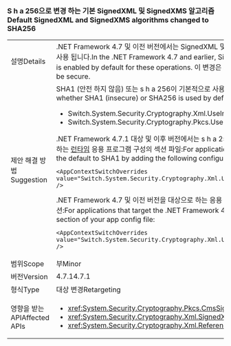 ### <a name="default-signedxml-and-signedxms-algorithms-changed-to-sha256"></a><span data-ttu-id="07e86-101">S h a 256으로 변경 하는 기본 SignedXML 및 SignedXMS 알고리즘</span><span class="sxs-lookup"><span data-stu-id="07e86-101">Default SignedXML and SignedXMS algorithms changed to SHA256</span></span>

|   |   |
|---|---|
|<span data-ttu-id="07e86-102">설명</span><span class="sxs-lookup"><span data-stu-id="07e86-102">Details</span></span>|<span data-ttu-id="07e86-103">.NET Framework 4.7 및 이전 버전에서는 SignedXML 및 SignedCMS 기본적으로 SHA1 일부 작업에 대 한. .NET Framework 4.7.1 부터는 s h a 256이이 작업에 대해 기본적으로 사용 됩니다.</span><span class="sxs-lookup"><span data-stu-id="07e86-103">In the .NET Framework 4.7 and earlier, SignedXML and SignedCMS default to SHA1 for some operations.Starting with the .NET Framework 4.7.1, SHA256 is enabled by default for these operations.</span></span> <span data-ttu-id="07e86-104">이 변경은 s h a 1은 안전한 것으로 간주 더 이상 필요 합니다.</span><span class="sxs-lookup"><span data-stu-id="07e86-104">This change is necessary because SHA1 is no longer considered to be secure.</span></span>|
|<span data-ttu-id="07e86-105">제안 해결 방법</span><span class="sxs-lookup"><span data-stu-id="07e86-105">Suggestion</span></span>|<span data-ttu-id="07e86-106">SHA1 (안전 하지 않음) 또는 s h a 256이 기본적으로 사용 되는지 여부를 제어 하기 위해 두 새 컨텍스트 스위치 값을 있습니다.</span><span class="sxs-lookup"><span data-stu-id="07e86-106">There are two new context switch values to control whether SHA1 (insecure) or SHA256 is used by default:</span></span><ul><li><span data-ttu-id="07e86-107">Switch.System.Security.Cryptography.Xml.UseInsecureHashAlgorithms</span><span class="sxs-lookup"><span data-stu-id="07e86-107">Switch.System.Security.Cryptography.Xml.UseInsecureHashAlgorithms</span></span></li><li><span data-ttu-id="07e86-108">Switch.System.Security.Cryptography.Pkcs.UseInsecureHashAlgorithms</span><span class="sxs-lookup"><span data-stu-id="07e86-108">Switch.System.Security.Cryptography.Pkcs.UseInsecureHashAlgorithms</span></span></li></ul><span data-ttu-id="07e86-109">.NET Framework 4.7.1 대상 및 이후 버전에서는 s h a 256 사용 하는 것은 바람직하지 하는 경우를 복원할 수 있습니다 기본값 SHA1 다음 구성을 추가 하 여 응용 프로그램에 대 한 전환 하는 [런타임](~/docs/framework/configure-apps/file-schema/runtime/runtime-element.md) 응용 프로그램 구성의 섹션 파일:</span><span class="sxs-lookup"><span data-stu-id="07e86-109">For applications that target the .NET Framework 4.7.1 and later versions, if the use of SHA256 is undesirable, you can restore the default to SHA1 by adding the following configuration switch to the [runtime](~/docs/framework/configure-apps/file-schema/runtime/runtime-element.md) section of your app config file:</span></span><pre><code class="language-xml">&lt;AppContextSwitchOverrides value=&quot;Switch.System.Security.Cryptography.Xml.UseInsecureHashAlgorithms=true;Switch.System.Security.Cryptography.Pkcs.UseInsecureHashAlgorithms=true&quot; /&gt;&#13;&#10;</code></pre><span data-ttu-id="07e86-110">.NET Framework 4.7 및 이전 버전을 대상으로 하는 응용 프로그램의 경우 선택할 수 있습니다 이러한 변경에는 다음 구성 스위치를 추가 하 여는 [런타임](~/docs/framework/configure-apps/file-schema/runtime/runtime-element.md) 응용 프로그램 구성 파일의 섹션:</span><span class="sxs-lookup"><span data-stu-id="07e86-110">For applications that target the .NET Framework 4.7 and earlier versions, you can opt into this change by adding the following configuration switch to the [runtime](~/docs/framework/configure-apps/file-schema/runtime/runtime-element.md) section of your app config file:</span></span><pre><code class="language-xml">&lt;AppContextSwitchOverrides value=&quot;Switch.System.Security.Cryptography.Xml.UseInsecureHashAlgorithms=false;Switch.System.Security.Cryptography.Pkcs.UseInsecureHashAlgorithms=false&quot; /&gt;&#13;&#10;</code></pre>|
|<span data-ttu-id="07e86-111">범위</span><span class="sxs-lookup"><span data-stu-id="07e86-111">Scope</span></span>|<span data-ttu-id="07e86-112">부</span><span class="sxs-lookup"><span data-stu-id="07e86-112">Minor</span></span>|
|<span data-ttu-id="07e86-113">버전</span><span class="sxs-lookup"><span data-stu-id="07e86-113">Version</span></span>|<span data-ttu-id="07e86-114">4.7.1</span><span class="sxs-lookup"><span data-stu-id="07e86-114">4.7.1</span></span>|
|<span data-ttu-id="07e86-115">형식</span><span class="sxs-lookup"><span data-stu-id="07e86-115">Type</span></span>|<span data-ttu-id="07e86-116">대상 변경</span><span class="sxs-lookup"><span data-stu-id="07e86-116">Retargeting</span></span>|
|<span data-ttu-id="07e86-117">영향을 받는 API</span><span class="sxs-lookup"><span data-stu-id="07e86-117">Affected APIs</span></span>|<ul><li><xref:System.Security.Cryptography.Pkcs.CmsSigner?displayProperty=nameWithType></li><li><xref:System.Security.Cryptography.Xml.SignedXml?displayProperty=nameWithType></li><li><xref:System.Security.Cryptography.Xml.Reference?displayProperty=nameWithType></li></ul>|

